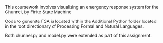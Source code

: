 This coursework involves visualizing an emergency response system for the Chunnel, by Finite State Machine. 

Code to generate FSA is located within the Additional Python folder located in the root directionary of Processing Formal and Natural Languages. 

Both chunnel.py and model.py were extended as part of this assignment. 
